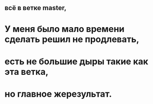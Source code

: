 ## всё в ветке master,
# У меня было мало времени сделать решил не продлевать,
# есть не большие дыры такие как эта ветка,
# но главное жерезультат.
